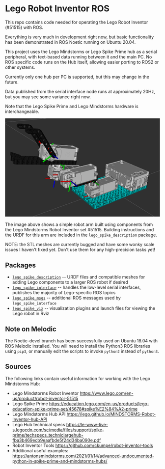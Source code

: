 Lego Robot Inventor ROS
=========================

This repo contains code needed for operating the Lego Robot Inventor (#51515)
with ROS.

Everything is very much in development right now, but basic functionality has
been demonstrated in ROS Noetic running on Ubuntu 20.04.

This project uses the Lego Mindstorms or Lego Spike Prime hub as a serial
peripheral, with text-based data running between it and the main PC. No
ROS specific code runs on the Hub itself, allowing easier porting to ROS2
or other systems.

Currently only one hub per PC is supported, but this may change in the future.

Data published from the serial interface node runs at approximately 20Hz, but
you may see some variance right now.

Note that the Lego Spike Prime and Lego Mindstorms hardware is interchangeable.

![Simple Arm](doc/simple_arm_urdf.png "Basic URDF")

The image above shows a simple robot arm built using components from the Lego Mindstorms Robot Inventor set #51515.
Building instructions and the URDF for this arm are included in the  `lego_spike_description` package.

NOTE: the STL meshes are currently bugged and have some wonky scale issues I haven't fixed yet.  Don't use them for
any high-precision tasks yet!


Packages
----------

- [`lego_spike_description`](lego_spike_description/README.md) -- URDF files and compatible meshes for adding Lego
  components to a larger ROS robot if desired
- [`lego_spike_interface`](lego_spike_interface/README.md) -- handles the low-level serial interfaces, publishes the
  majority of Lego-specific ROS topics
- [`lego_spike_msgs`](lego_spike_msgs/README.md) -- additional ROS messages used by `lego_spike_interface`
- [`lego_spike_viz`](lego_spike_viz/README.md) -- visualization plugins and launch files for viewing the Lego robot in
  Rviz


Note on Melodic
-----------------

The Noetic-devel branch has been successfully used on Ubuntu 18.04 with ROS Melodic installed.  You will need to install
the Python3 ROS libraries using `pip3`, or manually edit the scripts to invoke `python2` instead of `python3`.


Sources
---------

The following links contain useful information for working with the Lego Mindstorms Hub:

- Lego Mindstorms Robot Inventor https://www.lego.com/en-us/product/robot-inventor-51515
- Lego Spike Prime https://education.lego.com/en-us/products/lego-education-spike-prime-set/45678#spike%E2%84%A2-prime
- Lego Mindstorms Hub API https://lego.github.io/MINDSTORMS-Robot-Inventor-hub-API
- Lego Hub technical specs https://le-www-live-s.legocdn.com/sc/media/files/support/spike-prime/techspecs_techniclargehub-fba3b469ecb9eaafbde5f24d34ba090e.pdf
- Robot Inventor Tools https://github.com/ckumpe/robot-inventor-tools
- Additional useful examples: https://antonsmindstorms.com/2021/01/14/advanced-undocumented-python-in-spike-prime-and-mindstorms-hubs/
